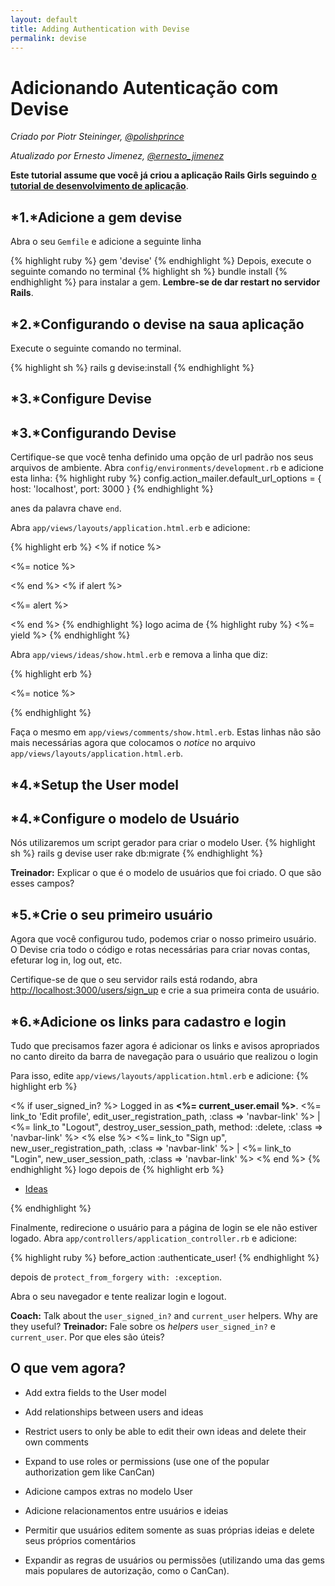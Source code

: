 ```yaml
---
layout: default
title: Adding Authentication with Devise
permalink: devise
---
```


# Adicionando Autenticação com Devise

*Criado por Piotr Steininger, [@polishprince](https://twitter.com/polishprince)*

*Atualizado por Ernesto Jimenez, [@ernesto_jimenez](https://twitter.com/ernesto_jimenez)*

**Este tutorial assume que você já criou a aplicação Rails Girls seguindo** [**o tutorial de desenvolvimento de aplicação**](/app).


## *1.*Adicione a gem devise


Abra o seu `Gemfile` e adicione a seguinte linha

{% highlight ruby %}
gem 'devise'
{% endhighlight %}
Depois, execute o seguinte comando no terminal
{% highlight sh %}
bundle install
{% endhighlight %}
para instalar a gem. **Lembre-se de dar restart no servidor Rails**.

## *2.*Configurando o devise na saua aplicação

Execute o seguinte comando no terminal.

{% highlight sh %}
rails g devise:install
{% endhighlight %}


## *3.*Configure Devise
## *3.*Configurando Devise

Certifique-se que você tenha definido uma opção de url padrão nos seus arquivos de ambiente. Abra `config/environments/development.rb` e adicione esta linha:
{% highlight ruby %}
   config.action_mailer.default_url_options = { host: 'localhost', port: 3000 }
{% endhighlight %}

anes da palavra chave `end`.

Abra `app/views/layouts/application.html.erb` e adicione:

{% highlight erb %}
<% if notice %>
  <p class="alert alert-success"><%= notice %></p>
<% end %>
<% if alert %>
  <p class="alert alert-danger"><%= alert %></p>
<% end %>
{% endhighlight %}
logo acima de
{% highlight ruby %}
   <%= yield %>
{% endhighlight %}

Abra `app/views/ideas/show.html.erb` e remova a linha que diz:

{% highlight erb %}
<p id="notice"><%= notice %></p>
{% endhighlight %}

Faça o mesmo em `app/views/comments/show.html.erb`. Estas linhas não são mais necessárias agora que colocamos o _notice_ no arquivo `app/views/layouts/application.html.erb`.

## *4.*Setup the User model
## *4.*Configure o modelo de Usuário

Nós utilizaremos um script gerador para criar o modelo User.
{% highlight sh %}
   rails g devise user
   rake db:migrate
{% endhighlight %}

**Treinador:** Explicar o que é o modelo de usuários que foi criado. O que são esses campos?

## *5.*Crie o seu primeiro usuário

Agora que você configurou tudo, podemos criar o nosso primeiro usuário. O Devise cria todo o código e rotas necessárias para criar novas contas, efeturar log in, log out, etc.

Certifique-se de que o seu servidor rails está rodando, abra [http://localhost:3000/users/sign_up](http://localhost:3000/users/sign_up) e crie a sua primeira conta de usuário.

## *6.*Adicione os links para cadastro e login

Tudo que precisamos fazer agora é adicionar os links e avisos apropriados no canto direito da barra de navegação para o usuário que realizou o login

Para isso, edite `app/views/layouts/application.html.erb` e adicione:
{% highlight erb %}
<p class="navbar-text pull-right">
<% if user_signed_in? %>
  Logged in as <strong><%= current_user.email %></strong>.
  <%= link_to 'Edit profile', edit_user_registration_path, :class => 'navbar-link' %> |
  <%= link_to "Logout", destroy_user_session_path, method: :delete, :class => 'navbar-link'  %>
<% else %>
  <%= link_to "Sign up", new_user_registration_path, :class => 'navbar-link'  %> |
  <%= link_to "Login", new_user_session_path, :class => 'navbar-link'  %>
<% end %>
{% endhighlight %}
logo depois de
{% highlight erb %}
<ul class="nav">
  <li class="active"><a href="/ideas">Ideas</a></li>
</ul>
{% endhighlight %}

Finalmente, redirecione o usuário para a página de login se ele não estiver logado. Abra `app/controllers/application_controller.rb` e adicione:

{% highlight ruby %}
  before_action :authenticate_user!
{% endhighlight %}

depois de `protect_from_forgery with: :exception`.

Abra o seu navegador e tente realizar login e logout.

**Coach:** Talk about the `user_signed_in?` and `current_user` helpers. Why are they useful?
**Treinador:** Fale sobre os _helpers_ `user_signed_in?` e `current_user`. Por que eles são úteis?

## O que vem agora?

* Add extra fields to the User model
* Add relationships between users and ideas
* Restrict users to only be able to edit their own ideas and delete their own comments
* Expand to use roles or permissions (use one of the popular authorization gem like CanCan)

* Adicione campos extras no modelo User
* Adicione relacionamentos entre usuários e ideias
* Permitir que usuários editem somente as suas próprias ideias e delete seus próprios comentários
* Expandir as regras de usuários ou permissões (utilizando uma das gems mais populares de autorização, como o CanCan).

